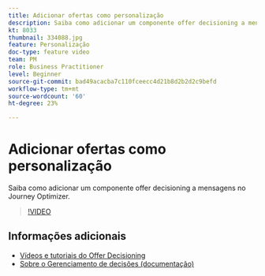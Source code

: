 ```yaml
---
title: Adicionar ofertas como personalização
description: Saiba como adicionar um componente offer decisioning a mensagens no Journey Optimizer.
kt: 8033
thumbnail: 334088.jpg
feature: Personalização
doc-type: feature video
team: PM
role: Business Practitioner
level: Beginner
source-git-commit: bad49acacba7c110fceecc4d21b8d2b2d2c9befd
workflow-type: tm+mt
source-wordcount: '60'
ht-degree: 23%

---
```



# Adicionar ofertas como personalização

Saiba como adicionar um componente offer decisioning a mensagens no Journey Optimizer.

>[!VIDEO](https://video.tv.adobe.com/v/334088?quality=12)

## Informações adicionais

* [Vídeos e tutoriais do Offer Decisioning](https://experienceleague.adobe.com/docs/offer-decisioning-learn/tutorials/overview.html?lang=pt-BR)
* [Sobre o Gerenciamento de decisões (documentação)](https://experienceleague.adobe.com/docs/journey-optimizer/using/offer-decisioniong/get-started/starting-offer-decisioning.html)
